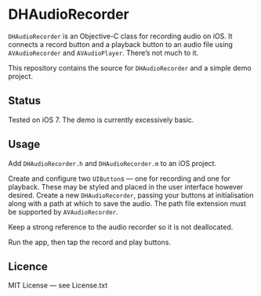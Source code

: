 # DHAudioRecorder #

`DHAudioRecorder` is an Objective-C class for recording audio on iOS. It connects a record button and a playback button to an audio file using `AVAudioRecorder` and `AVAudioPlayer`. There’s not much to it.

This repository contains the source for `DHAudioRecorder` and a simple demo project.

## Status ##

Tested on iOS 7. The demo is currently excessively basic.

## Usage ##

Add `DHAudioRecorder.h` and `DHAudioRecorder.m` to an iOS project. 

Create and configure two `UIButton`s — one for recording and one for playback. These may be styled and placed in the user interface however desired. Create a new `DHAudioRecorder`, passing your buttons at initialisation along with a path at which to save the audio. The path file extension must be supported by `AVAudioRecorder`.

Keep a strong reference to the audio recorder so it is not deallocated.

Run the app, then tap the record and play buttons.

## Licence ##

MIT License — see License.txt
